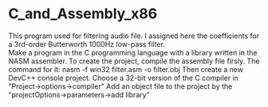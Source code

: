 # C_and_Assembly_x86
This program used for filtering audio file. I assigned here the coefficients for a 3rd-order Butterworth 1000Hz low-pass filter.  
Make a program in the C  programming language with a library written in the NASM assembler. 
To create the project, compile the assembly file firsly. The command for it:
    nasm -f win32 filter.asm -o filter.obj
Then create a new DevC++ console project. Choose a 32-bit version of the C compiler  in "Project->options->compiler"
Add an object file to the project by the "projectOptions->parameters->add library"
